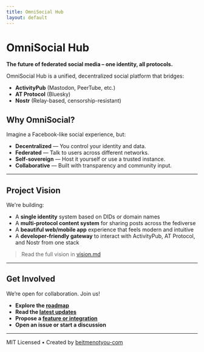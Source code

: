 ```yaml
---
title: OmniSocial Hub
layout: default
---
```


# OmniSocial Hub

**The future of federated social media – one identity, all protocols.**

OmniSocial Hub is a unified, decentralized social platform that bridges:

- **ActivityPub** (Mastodon, PeerTube, etc.)
- **AT Protocol** (Bluesky)
- **Nostr** (Relay-based, censorship-resistant)

## Why OmniSocial?

Imagine a Facebook-like social experience, but:
- **Decentralized** — You control your identity and data.
- **Federated** — Talk to users across different networks.
- **Self-sovereign** — Host it yourself or use a trusted instance.
- **Collaborative** — Built with transparency and community input.

---

## Project Vision

We're building:

- A **single identity** system based on DIDs or domain names  
- A **multi-protocol content system** for sharing posts across the fediverse  
- A **beautiful web/mobile app** experience that feels modern and intuitive  
- A **developer-friendly gateway** to interact with ActivityPub, AT Protocol, and Nostr from one stack  

> Read the full vision in [vision.md](./vision.md)

---

## Get Involved

We’re open for collaboration. Join us!

- **Explore the [roadmap](./roadmap.md)**
- **Read the [latest updates](./updates/2025-03-25.md)**
- **Propose a [feature or integration](./proposals/bridges-and-services.md)**
- **Open an issue or start a discussion**

---

MIT Licensed • Created by [beitmenotyou-com](https://github.com/beitmenotyou-com)
